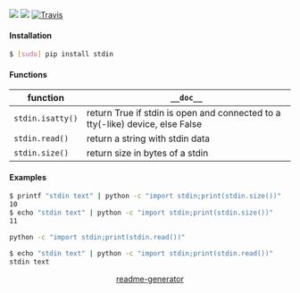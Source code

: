 <!--
https://pypi.org/project/readme-generator/
-->

[![](https://img.shields.io/pypi/pyversions/stdin.svg?longCache=True)](https://pypi.org/project/stdin/)
[![](https://img.shields.io/pypi/v/stdin.svg?maxAge=3600)](https://pypi.org/project/stdin/)
[![Travis](https://api.travis-ci.org/looking-for-a-job/stdin.py.svg?branch=master)](https://travis-ci.org/looking-for-a-job/stdin.py/)

#### Installation
```bash
$ [sudo] pip install stdin
```

#### Functions
function|`__doc__`
-|-
`stdin.isatty()` |return True if stdin is open and connected to a tty(-like) device, else False
`stdin.read()` |return a string with stdin data
`stdin.size()` |return size in bytes of a stdin

#### Examples
```bash
$ printf "stdin text" | python -c "import stdin;print(stdin.size())"
10
$ echo "stdin text" | python -c "import stdin;print(stdin.size())"
11
```

```bash
python -c "import stdin;print(stdin.read())"

$ echo "stdin text" | python -c "import stdin;print(stdin.read())"
stdin text
```

<p align="center">
    <a href="https://pypi.org/project/readme-generator/">readme-generator</a>
</p>
